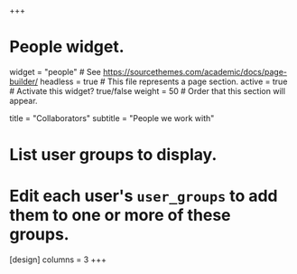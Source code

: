 +++
# People widget.
widget = "people"  # See https://sourcethemes.com/academic/docs/page-builder/
headless = true  # This file represents a page section.
active = true  # Activate this widget? true/false
weight = 50  # Order that this section will appear.

title = "Collaborators"
subtitle = "People we work with"

# List user groups to display.
#   Edit each user's `user_groups` to add them to one or more of these groups.

[design]
  columns = 3
+++
